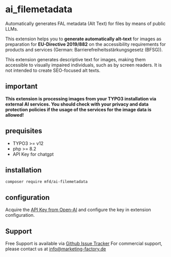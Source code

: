 # ai_filemetadata

Automatically generates FAL metadata (Alt Text) for files by means of public LLMs. 

This extension helps you to **generate automatically alt-text** for images as preparation for **EU-Directive 2019/882** 
on the accessibility requirements for products and services (German: Barrierefreiheitsstärkungsgesetz (BFSG)).

This extension generates descriptive text for images, making them accessible to visually impaired individuals, 
such as by screen readers. It is not intended to create SEO-focused alt texts.

## important

**This extension is processing images from your TYPO3 installation via external AI services. You should check with
your privacy and data protection policies if the usage of the services for the image data is allowed!**

## prequisites

* TYPO3 >= v12
* php >= 8.2
* API Key for chatgpt

## installation

`composer require mfd/ai-filemetadata`

## configuration

Acquire the [API Key from Open-AI](https://platform.openai.com/docs/quickstart) 
and configure the key in extension configuration. 

## Support
Free Support is available via [Github Issue Tracker](https://github.com/marketing-factory/ai-filemetadata/issues)
For commercial support, please contact us at [info@marketing-factory.de](mailto:info@marketing-factory.de)